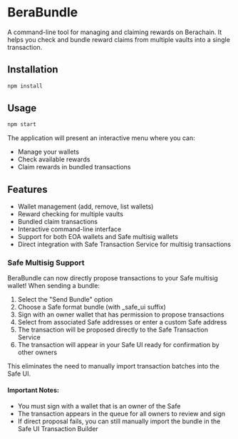 # BeraBundle

A command-line tool for managing and claiming rewards on Berachain. It helps you check and bundle reward claims from multiple vaults into a single transaction.

## Installation

```bash
npm install
```

## Usage

```bash
npm start
```

The application will present an interactive menu where you can:
- Manage your wallets
- Check available rewards
- Claim rewards in bundled transactions

## Features

- Wallet management (add, remove, list wallets)
- Reward checking for multiple vaults
- Bundled claim transactions
- Interactive command-line interface
- Support for both EOA wallets and Safe multisig wallets
- Direct integration with Safe Transaction Service for multisig transactions

### Safe Multisig Support

BeraBundle can now directly propose transactions to your Safe multisig wallet! When sending a bundle:

1. Select the "Send Bundle" option
2. Choose a Safe format bundle (with _safe_ui suffix)
3. Sign with an owner wallet that has permission to propose transactions
4. Select from associated Safe addresses or enter a custom Safe address
5. The transaction will be proposed directly to the Safe Transaction Service
6. The transaction will appear in your Safe UI ready for confirmation by other owners

This eliminates the need to manually import transaction batches into the Safe UI.

#### Important Notes:
- You must sign with a wallet that is an owner of the Safe
- The transaction appears in the queue for all owners to review and sign
- If direct proposal fails, you can still manually import the bundle in the Safe UI Transaction Builder

